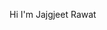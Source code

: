 Hi I'm Jajgjeet Rawat


  
<!---
Jagjeet0404/Jagjeet0404 is a ✨ special ✨ repository because its `README.md` (this file) appears on your GitHub profile.
You can click the Preview link to take a look at your changes.
--->
